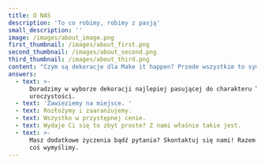 ```yaml
---
title: O NAS
description: 'To co robimy, robimy z pasją'
small_description: ''
image: /images/about_image.png
first_thumbnail: /images/about_first.png
second_thumbnail: /images/about_second.png
third_thumbnail: /images/about_third.png
content: "Czym są dekoracje dla Make it happen? Przede wszystkim to symbol oryginalności, dbałości o detale i pasji. Jeśli myślisz tak samo jak my, to z całą pewnością znajdziesz tu coś dla siebie.\r\n\nJak każdy biznes, i Nasz ma swoją krótką historię. Inspiracją dla stworzenia wypożyczalni dekoracji było to, czego doświadczyłyśmy podczas organizacji własnych wesel. I uwierzcie nie wiązało się to z pozytywnymi emocjami! Pomysłów na dekoracje było w naszych głowach wiele, ale były nie do zdobycia!\r\n\nNa szczęście to już przeszłość! Teraz dzięki Make it happen organizacja każdej uroczystości będzie dla Ciebie prostym i przyjemnym zadaniem. Spójrz, co dla Ciebie przygotowałyśmy."
answers:
  - text: >-
      Doradzimy w wyborze dekoracji najlepiej pasującej do charakteru Twojej
      uroczystości.
  - text: 'Zawieziemy na miejsce. '
  - text: Rozłożymy i zaaranżujemy.
  - text: Wszystko w przystępnej cenie.
  - text: Wydaje Ci się to zbyt proste? Z nami właśnie takie jest.
  - text: >-
      Masz dodatkowe życzenia bądź pytania? Skontaktuj się nami! Razem na pewno
      coś wymyślimy.
---
```



